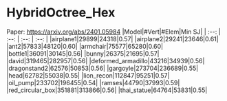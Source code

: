 # HybridOctree_Hex
Paper: https://arxiv.org/abs/2401.05984
|Model|#Vert|#Elem|Min SJ|
| :--: | :--: | :--: | :--: |
|airplane1|29899|24318|0.57|
|airplane2|29241|23646|0.61|
|ant2|57833|48120|0.60|
|armchair|75577|65280|0.60|
|bottle1|36091|30145|0.56|
|bunny|26375|21695|0.57|
|david|319465|282957|0.56|
|deformed_armadillo|43216|34939|0.56|
|dragonstand2|62576|50853|0.56|
|gargoyle|273704|236689|0.55|
|head|62782|55038|0.55|
|lion_recon|112847|95251|0.57|
|oil_pump|233702|196455|0.54|
|ramses|44790|37993|0.59|
|red_circular_box|351881|313866|0.56|
|thai_statue|64764|53831|0.55|
